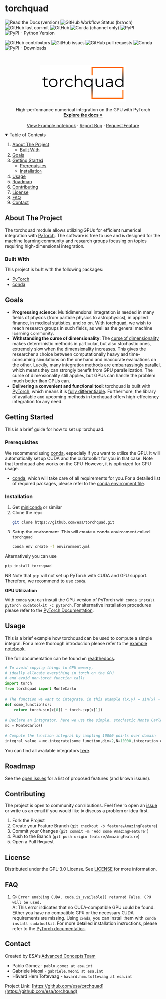 # torchquad
<!--
*** Based on https://github.com/othneildrew/Best-README-Template
-->

![Read the Docs (version)](https://img.shields.io/readthedocs/torchquad/latest?style=flat-square) ![GitHub Workflow Status (branch)](https://img.shields.io/github/workflow/status/esa/torchquad/Running%20tests/develop?style=flat-square) ![GitHub last commit](https://img.shields.io/github/last-commit/esa/torchquad?style=flat-square) 
![GitHub](https://img.shields.io/github/license/esa/torchquad?style=flat-square) ![Conda (channel only)](https://img.shields.io/conda/vn/conda-forge/torchquad?style=flat-square) ![PyPI](https://img.shields.io/pypi/v/torchquad?style=flat-square) ![PyPI - Python Version](https://img.shields.io/pypi/pyversions/torchquad?style=flat-square) 

![GitHub contributors](https://img.shields.io/github/contributors/esa/torchquad?style=flat-square)
![GitHub issues](https://img.shields.io/github/issues/esa/torchquad?style=flat-square) ![GitHub pull requests](https://img.shields.io/github/issues-pr/esa/torchquad?style=flat-square) 
![Conda](https://img.shields.io/conda/dn/conda-forge/torchquad?style=flat-square) ![PyPI - Downloads](https://img.shields.io/pypi/dm/torchquad?style=flat-square) 

<!-- PROJECT LOGO -->
<br />
<p align="center">
  <a href="https://github.com/esa/torchquad">
    <img src="logos/torchquad_white_background_PNG.png" alt="Logo" width="280" height="120">
  </a>
  <p align="center">
    High-performance numerical integration on the GPU with PyTorch
    <br />
    <a href="https://torchquad.readthedocs.io"><strong>Explore the docs »</strong></a>
    <br />
    <br />
    <a href="https://github.com/esa/torchquad/blob/master/notebooks/Torchquad%20-%20Example%20notebook.ipynb">View Example notebook</a>
    ·
    <a href="https://github.com/esa/torchquad/issues">Report Bug</a>
    ·
    <a href="https://github.com/esa/torchquad/issues">Request Feature</a>
  </p>
</p>



<!-- TABLE OF CONTENTS -->
<details open="open">
  <summary>Table of Contents</summary>
  <ol>
    <li>
      <a href="#about-the-project">About The Project</a>
      <ul>
        <li><a href="#built-with">Built With</a></li>
      </ul>
    </li>
    <li><a href="#goals">Goals</a></li>
    <li>
      <a href="#getting-started">Getting Started</a>
      <ul>
        <li><a href="#prerequisites">Prerequisites</a></li>
        <li><a href="#installation">Installation</a></li>
      </ul>
    </li>
    <li><a href="#usage">Usage</a></li>
    <li><a href="#roadmap">Roadmap</a></li>
    <li><a href="#contributing">Contributing</a></li>
    <li><a href="#license">License</a></li>
    <li><a href="#FAQ">FAQ</a></li>
    <li><a href="#contact">Contact</a></li>
  </ol>
</details>



<!-- ABOUT THE PROJECT -->
## About The Project

The torchquad module allows utilizing GPUs for efficient numerical integration with [PyTorch](https://pytorch.org/). 
The software is free to use and is designed for the machine learning community and research groups focusing on topics requiring high-dimensional integration.

### Built With

This project is built with the following packages:

* [PyTorch](https://pytorch.org/)
* [conda](https://docs.conda.io/en/latest/)


<!-- GOALS -->
## Goals

* **Progressing science**:  Multidimensional integration is needed in many fields of physics (from particle physics to astrophysics), in applied finance, in medical statistics, and so on. With torchquad, we wish to reach research groups in such fields, as well as the general machine learning community.
* **Withstanding the curse of dimensionality**: The [curse of dimensionality](https://en.wikipedia.org/wiki/Curse_of_dimensionality) makes deterministic methods in particular, but also stochastic ones, extremely slow when the dimensionality increases. This gives the researcher a choice between computationally heavy and time-consuming simulations on the one hand and inaccurate evaluations on the other. Luckily, many integration methods are [embarrassingly parallel](https://en.wikipedia.org/wiki/Embarrassingly_parallel), which means they can strongly benefit from GPU parallelization. The curse of dimensionality still applies, but GPUs can handle the problem much better than CPUs can.
* **Delivering a convenient and functional tool**: torchquad is built with [PyTorch](https://pytorch.org/), which means it is [fully differentiable](https://en.wikipedia.org/wiki/Differentiable_programming). Furthermore, the library of available and upcoming methods in torchquad offers high-effeciency integration for any need. 


<!-- GETTING STARTED -->
## Getting Started

This is a brief guide for how to set up torchquad.

### Prerequisites

We recommend using [conda](https://docs.conda.io/en/latest/), especially if you want to utilize the GPU. It will automatically set up CUDA and the cudatoolkit for you in that case.
Note that torchquad also works on the CPU. However, it is optimized for GPU usage.

* [conda](https://docs.conda.io/en/latest/), which will take care of all requirements for you. For a detailed list of required packages, please refer to the [conda environment file](https://github.com/esa/torchquad/blob/main/environment.yml).

### Installation

1. Get [miniconda](https://docs.conda.io/en/latest/miniconda.html) or similar
2. Clone the repo
   ```sh
   git clone https://github.com/esa/torchquad.git
   ```
3. Setup the environment. This will create a conda environment called `torchquad`
   ```sh
   conda env create -f environment.yml
   ```

Alternatively you can use
   ```sh
   pip install torchquad
   ```

NB Note that `pip` will not set up PyTorch with CUDA and GPU support. Therefore, we recommend to use `conda`.

**GPU Utilization**

With `conda` you can install the GPU version of PyTorch with `conda install pytorch cudatoolkit -c pytorch`. 
For alternative installation procedures please refer to the [PyTorch Documentation](https://pytorch.org/get-started/locally/).


<!-- USAGE EXAMPLES -->
## Usage

This is a brief example how torchquad can be used to compute a simple integral. For a more thorough introduction please refer to the [example notebook](https://github.com/esa/torchquad/blob/main/notebooks/Example_notebook.ipynb).

The full documentation can be found on [readthedocs](https://torchquad.readthedocs.io/en/latest/).

```python
# To avoid copying things to GPU memory, 
# ideally allocate everything in torch on the GPU
# and avoid non-torch function calls
import torch 
from torchquad import MonteCarlo

# The function we want to integrate, in this example f(x,y) = sin(x) + e^y
def some_function(x):
    return torch.sin(x[0]) + torch.exp(x[1])

# Declare an integrator, here we use the simple, stochastic Monte Carlo integration method
mc = MonteCarlo()

# Compute the function integral by sampling 10000 points over domain 
integral_value = mc.integrate(some_function,dim=2,N=10000,integration_domain = [[0,1],[-1,1]])
```

You can find all available integrators [here](https://torchquad.readthedocs.io/en/latest/integration_methods.html).

<!-- ROADMAP -->
## Roadmap

See the [open issues](https://github.com/esa/torchquad/issues) for a list of proposed features (and known issues).


<!-- CONTRIBUTING -->
## Contributing

The project is open to community contributions. Feel free to open an [issue](https://github.com/esa/torchquad/issues) or write us an email if you would like to discuss a problem or idea first.

1. Fork the Project
2. Create your Feature Branch (`git checkout -b feature/AmazingFeature`)
3. Commit your Changes (`git commit -m 'Add some AmazingFeature'`)
4. Push to the Branch (`git push origin feature/AmazingFeature`)
5. Open a Pull Request



<!-- LICENSE -->
## License

Distributed under the GPL-3.0 License. See [LICENSE](https://github.com/esa/torchquad/blob/main/LICENSE) for more information.


<!-- FAQ -->
## FAQ 

  1. Q: `Error enabling CUDA. cuda.is_available() returned False. CPU will be used.`  <br/>A: This error indicates that no CUDA-compatible GPU could be found. Either you have no compatible GPU or the necessary CUDA requirements are missing. Using `conda`, you can install them with `conda install cudatoolkit`. For more detailed installation instructions, please refer to the [PyTorch documentation](https://pytorch.org/get-started/locally/).




<!-- CONTACT -->
## Contact 

Created by ESA's [Advanced Concepts Team](https://www.esa.int/gsp/ACT/index.html)

- Pablo Gómez - `pablo.gomez at esa.int`
- Gabriele Meoni - `gabriele.meoni at esa.int`
- Håvard Hem Toftevaag - `havard.hem.toftevaag at esa.int`

Project Link: [https://github.com/esa/torchquad](https://github.com/esa/torchquad)



<!-- ACKNOWLEDGEMENTS 
This README was based on https://github.com/othneildrew/Best-README-Template
-->
